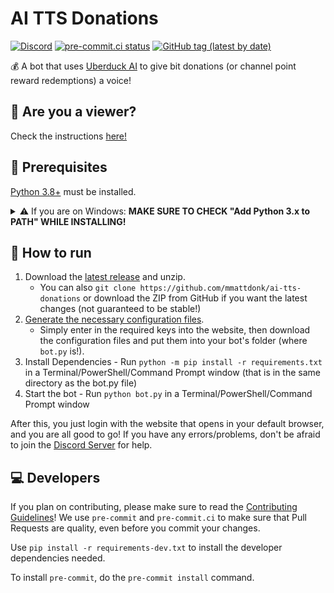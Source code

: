 # AI TTS Donations
[![Discord](https://img.shields.io/discord/883929594179256350?label=Discord)](https://discord.gg/mvVePs2Hs2)
[![pre-commit.ci status](https://results.pre-commit.ci/badge/github/mmattDonk/AI-TTS-Donations/main.svg)](https://results.pre-commit.ci/latest/github/mmattDonk/AI-TTS-Donations/main)
[![GitHub tag (latest by date)](https://img.shields.io/github/v/tag/mmattdonk/ai-tts-donations)](https://github.com/mmattDonk/AI-TTS-Donations/releases)

💰 A bot that uses [Uberduck AI](https://uberduck.ai) to give bit donations (or channel point reward redemptions) a voice!

## 👀 Are you a viewer?
Check the instructions [here!](https://mmatt.link/UseTTS)

## 🔧 Prerequisites
[Python 3.8+](https://www.python.org/downloads/) must be installed.
<details>
   <summary> ⚠️ If you are on Windows: <strong>MAKE SURE TO CHECK "Add Python 3.x to PATH" WHILE INSTALLING!</strong></summary>
   <blockquote>
      <img src="https://user-images.githubusercontent.com/25379179/154869036-a70e9b4b-769d-426d-ae24-37f4bd31b9a9.png"> <br>
      <p>If you have already installed Python without adding it to PATH, open the installer again, select "Modify", "Next", and check "Add Python to envrionment variables".</p>
      <img src="https://user-images.githubusercontent.com/25379179/154869108-1e7947d2-5aa2-4e6e-8d4c-ea788ae4f629.png">
   </blockquote>
</details>

## 🏃 How to run

1. Download the [latest release](https://github.com/mmattDonk/AI-TTS-Donations/releases/latest/) and unzip.
    * You can also `git clone https://github.com/mmattdonk/ai-tts-donations` or download the ZIP from GitHub if you want the latest changes (not guaranteed to be stable!)
2. [Generate the necessary configuration files](https://mmattdonk.github.io/AI-TTS-Donations/). 
    * Simply enter in the required keys into the website, then download the configuration files and put them into your bot's folder (where `bot.py` is!).
3. Install Dependencies - Run `python -m pip install -r requirements.txt` in a Terminal/PowerShell/Command Prompt window (that is in the same directory as the bot.py file)
4. Start the bot - Run `python bot.py` in a Terminal/PowerShell/Command Prompt window

After this, you just login with the website that opens in your default browser, and you are all good to go! If you have any errors/problems, don't be afraid to join the [Discord Server](https://discord.gg/mvVePs2Hs2) for help.

## 💻 Developers
If you plan on contributing, please make sure to read the [Contributing Guidelines](./CONTRIBUTING.md)!
We use `pre-commit` and `pre-commit.ci` to make sure that Pull Requests are quality, even before you commit your changes.

Use `pip install -r requirements-dev.txt` to install the developer dependencies needed.

To install `pre-commit`, do the `pre-commit install` command.
